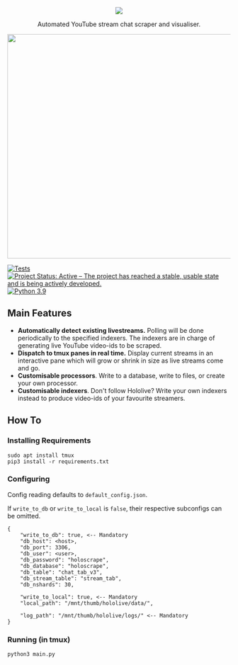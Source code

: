 <p align="center"><img src="https://user-images.githubusercontent.com/63136392/201978731-094594a5-13c5-4407-8a0f-6c0dc50bed99.png"/></p>

<p align="center">Automated YouTube stream chat scraper and visualiser.</p>

<p align="center"><kbd><img src="https://user-images.githubusercontent.com/63136392/201944147-5576e35c-a241-471c-b0bd-1110b08a3cca.png" width="828" height="507"/></kbd></p>

[![Tests](https://github.com/dannylty/holoscrape/actions/workflows/tests.yaml/badge.svg)](https://github.com/dannylty/holoscrape/actions/workflows/tests.yaml)[![Project Status: Active – The project has reached a stable, usable state and is being actively developed.](https://www.repostatus.org/badges/latest/active.svg)](https://www.repostatus.org/#active)
[![Python 3.9](https://img.shields.io/badge/python-3.9-blue.svg)](https://www.python.org/downloads/release/python-390/) 


## Main Features
* <b>Automatically detect existing livestreams.</b> Polling will be done periodically to the specified indexers. The indexers are in charge of generating live YouTube video-ids to be scraped.
* <b>Dispatch to tmux panes in real time.</b> Display current streams in an interactive pane which will grow or shrink in size as live streams come and go.
* <b>Customisable processors</b>. Write to a database, write to files, or create your own processor.
* <b>Customisable indexers</b>. Don't follow Hololive? Write your own indexers instead to produce video-ids of your favourite streamers.

## How To
### Installing Requirements
```
sudo apt install tmux
pip3 install -r requirements.txt
```
### Configuring
Config reading defaults to `default_config.json`.

If `write_to_db` or `write_to_local` is `false`, their respective subconfigs can be omitted.

```
{
    "write_to_db": true, <-- Mandatory
    "db_host": <host>,
    "db_port": 3306,
    "db_user": <user>,
    "db_password": "holoscrape",
    "db_database": "holoscrape",
    "db_table": "chat_tab_v3",
    "db_stream_table": "stream_tab",
    "db_nshards": 30,

    "write_to_local": true, <-- Mandatory
    "local_path": "/mnt/thumb/hololive/data/",
    
    "log_path": "/mnt/thumb/hololive/logs/" <-- Mandatory
}
```
### Running (in tmux)
```
python3 main.py
```
